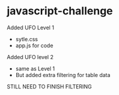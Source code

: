 # javascript-challenge
Added UFO Level 1
- sytle.css
- app.js for code

Added UFO level 2
- same as Level 1
- But added extra filtering for table data

STILL NEED TO FINISH FILTERING
